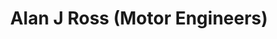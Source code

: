 ---
title: "Alan J Ross (Motor Engineers)"
url: /aberdeen/alan-j-ross-motor-engineers/
shop: Autowerkstatt
---